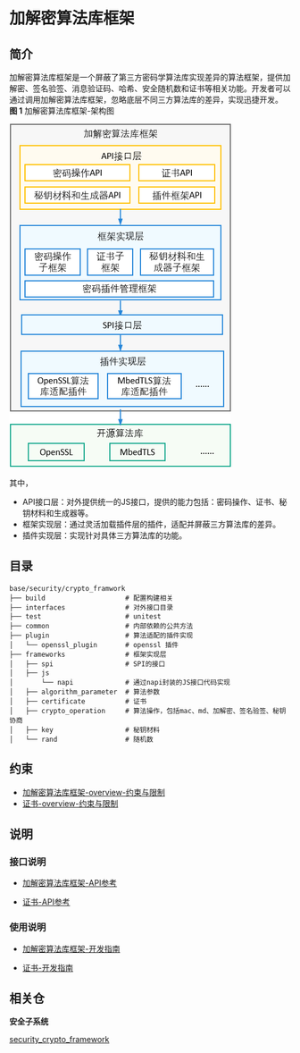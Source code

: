 # 加解密算法库框架

## 简介
加解密算法库框架是一个屏蔽了第三方密码学算法库实现差异的算法框架，提供加解密、签名验签、消息验证码、哈希、安全随机数和证书等相关功能。开发者可以通过调用加解密算法库框架，忽略底层不同三方算法库的差异，实现迅捷开发。
**图 1**  加解密算法库框架-架构图


![](figures/zh-cn_crypto_framework_architecture.png)

其中，

-   API接口层：对外提供统一的JS接口，提供的能力包括：密码操作、证书、秘钥材料和生成器等。
-   框架实现层：通过灵活加载插件层的插件，适配并屏蔽三方算法库的差异。
-   插件实现层：实现针对具体三方算法库的功能。

## 目录
```
base/security/crypto_framwork
├── build                    # 配置构建相关
├── interfaces               # 对外接口目录
├── test                     # unitest
├── common                   # 内部依赖的公共方法
├── plugin                   # 算法适配的插件实现
│   └── openssl_plugin       # openssl 插件
├── frameworks               # 框架实现层
│   ├── spi                  # SPI的接口
│   ├── js
│       └── napi             # 通过napi封装的JS接口代码实现
│   ├── algorithm_parameter  # 算法参数
│   ├── certificate          # 证书
│   ├── crypto_operation     # 算法操作，包括mac、md、加解密、签名验签、秘钥协商
│   ├── key                  # 秘钥材料
│   └── rand                 # 随机数
```

## 约束
- [加解密算法库框架-overview-约束与限制](https://gitee.com/openharmony/docs/blob/master/zh-cn/application-dev/security/cryptoFramework-overview.md)
- [证书-overview-约束与限制](https://gitee.com/openharmony/docs/blob/master/zh-cn/application-dev/security/cert-overview.md)

## 说明

### 接口说明
- [加解密算法库框架-API参考](https://gitee.com/openharmony/docs/blob/master/zh-cn/application-dev/reference/apis/js-apis-cryptoFramework.md)

- [证书-API参考](https://gitee.com/openharmony/docs/blob/master/zh-cn/application-dev/reference/apis/js-apis-cert.md)

### 使用说明
- [加解密算法库框架-开发指南](https://gitee.com/openharmony/docs/blob/master/zh-cn/application-dev/security/cryptoFramework-guidelines.md)

- [证书-开发指南](https://gitee.com/openharmony/docs/blob/master/zh-cn/application-dev/security/cert-guidelines.md)

## 相关仓

**安全子系统**

[security\_crypto\_framework](https://gitee.com/openharmony/security_crypto_framework)